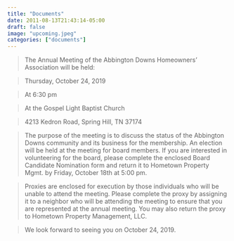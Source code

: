 ```yaml
---
title: "Documents"
date: 2011-08-13T21:43:14-05:00
draft: false
image: "upcoming.jpeg"
categories: ["documents"]
---
```


>The Annual Meeting of the Abbington Downs Homeowners’ Association will be held:

>Thursday, October 24, 2019

>At 6:30 pm

>At the Gospel Light Baptist Church

>4213 Kedron Road, Spring Hill, TN 37174

>The purpose of the meeting is to discuss the status of the Abbington Downs community and its business for the membership. An election will be held at the meeting for board members. If you are interested in volunteering for the board, please complete the enclosed Board Candidate Nomination form and return it to Hometown Property Mgmt. by Friday, October 18th at 5:00 pm.

>Proxies are enclosed for execution by those individuals who will be unable to attend the meeting. Please complete the proxy by assigning it to a neighbor who will be attending the meeting to ensure that you are represented at the annual meeting. You may also return the proxy to Hometown Property Management, LLC.

>We look forward to seeing you on October 24, 2019.
